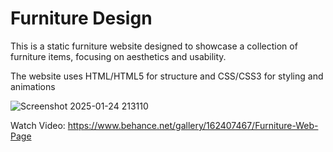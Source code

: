 # Furniture Design

This is a static furniture website designed to showcase a collection of furniture items, focusing on aesthetics and usability.

The website uses HTML/HTML5 for structure and CSS/CSS3 for styling and animations

![Screenshot 2025-01-24 213110](https://github.com/user-attachments/assets/0ff163a4-ca83-4b1b-9e7c-5fa60fa388c1)

Watch Video: https://www.behance.net/gallery/162407467/Furniture-Web-Page
